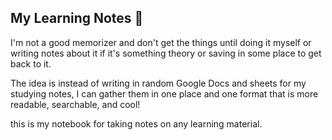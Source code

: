 ## My Learning Notes 📓 

I'm not a good memorizer and don't get the things until doing it myself or writing notes about it if it's something theory or saving in some place to get back to it.

The idea is instead of writing in random Google Docs and sheets for my studying notes, I can gather them in one place and one format that is more readable, searchable, and cool!

this is my notebook for taking notes on any learning material.